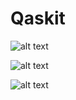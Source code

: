 # Qaskit

![alt text](https://github.com/sabneet95/Qaskit/blob/master/Branches%20of%20Physics.png)


![alt text](https://github.com/sabneet95/Qaskit/blob/master/Global%20Settings.png)


![alt text](https://github.com/sabneet95/Qaskit/blob/master/Classical%20Mechanics.png)
